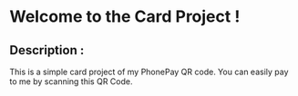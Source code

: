 # Welcome to the Card Project !

## Description :
This is a simple card project of my PhonePay QR code. You can easily pay to me by scanning this QR Code.
